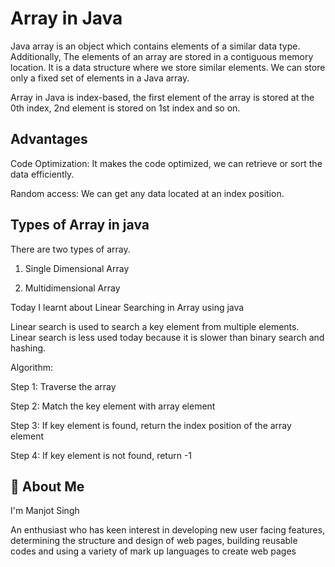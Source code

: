 
# Array in Java

Java array is an object which contains elements of a similar data type. Additionally, The elements of an array are stored in a contiguous memory location. It is a data structure where we store similar elements. We can store only a fixed set of elements in a Java array.

Array in Java is index-based, the first element of the array is stored at the 0th index, 2nd element is stored on 1st index and so on.

## Advantages

Code Optimization: It makes the code optimized, we can retrieve or sort the data efficiently.

Random access: We can get any data located at an index position.

## Types of Array in java

There are two types of array.

1. Single Dimensional Array

2. Multidimensional Array

Today I learnt about Linear Searching in Array using java

Linear search is used to search a key element from multiple elements. Linear search is less used today because it is slower than binary search and hashing.


Algorithm:

Step 1: Traverse the array

Step 2: Match the key element with array element

Step 3: If key element is found, return the index position of the array element

Step 4: If key element is not found, return -1
## 🚀 About Me
I'm Manjot Singh

An enthusiast who has keen interest in developing new user facing features, determining the structure and design of web pages, building reusable codes and using a variety of mark up languages to create web pages
